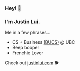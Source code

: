 ### Hey! 👋
### I'm Justin Lui.

Me in a few phrases...
- CS + Business [(BUCS)](https://mybcom.sauder.ubc.ca/bucs) @ UBC
- Beep booper
- Frenchie Lover

Check out [justinlui.com](https://justinlui.com) 🐕 
